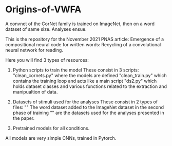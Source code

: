 # Origins-of-VWFA
A convnet of the CorNet family is trained on ImageNet, then on a word dataset of same size. Analyses ensue.

This is the repository for the November 2021 PNAS article:
Emergence of a compositional neural code for written words: Recycling of a convolutional neural network for reading.

Here you will find 3 types of resources:
1. Python scripts to train the model
  These consist in 3 scripts:
  "clean_cornets.py" where the models are defined
  "clean_train.py" which contains the training loop and acts like a main script
  "ds2.py" which holds dataset classes and various functions related to the extraction and manipualtion of data.
  
2. Datasets of stimuli used for the analyses
  These consist in 2 types of files:
  "" The word dataset added to the ImageNet dataset in the second phase of training 
  "" are the datasets used for the analyses presented in the paper.

4. Pretrained models for all conditions.

All models are very simple CNNs, trained in Pytorch.
